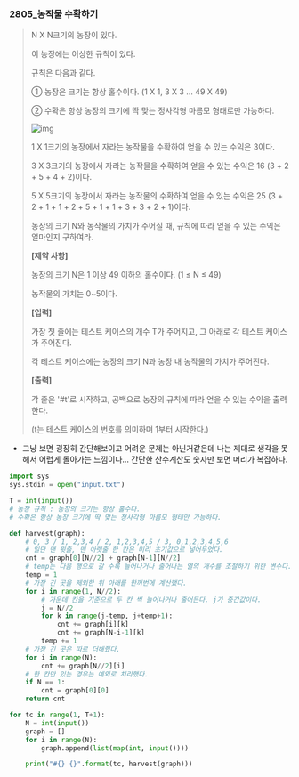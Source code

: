 ### 2805_농작물 수확하기

> N X N크기의 농장이 있다.
>
> 이 농장에는 이상한 규칙이 있다.
>
> 규칙은 다음과 같다.
>
> 
>   ① 농장은 크기는 항상 홀수이다. (1 X 1, 3 X 3 … 49 X 49)
>
>   ② 수확은 항상 농장의 크기에 딱 맞는 정사각형 마름모 형태로만 가능하다.
>
> 
> ![img](https://swexpertacademy.com/main/common/fileDownload.do?downloadType=CKEditorImages&fileId=AV7GNTWKAa4DFAXB)
>                      
> 1 X 1크기의 농장에서 자라는 농작물을 수확하여 얻을 수 있는 수익은 3이다.
>
> 3 X 3크기의 농장에서 자라는 농작물을 수확하여 얻을 수 있는 수익은 16 (3 + 2 + 5 + 4 + 2)이다.
>
> 5 X 5크기의 농장에서 자라는 농작물의 수확하여 얻을 수 있는 수익은 25 (3 + 2 + 1 + 1 + 2 + 5 + 1 + 1 + 3 + 3 + 2 + 1)이다.
>
> 농장의 크기 N와 농작물의 가치가 주어질 때, 규칙에 따라 얻을 수 있는 수익은 얼마인지 구하여라.
>
> 
> **[제약 사항]**
>
> 농장의 크기 N은 1 이상 49 이하의 홀수이다. (1 ≤ N ≤ 49)
>
> 농작물의 가치는 0~5이다.
>
> 
> **[입력]**
>
> 가장 첫 줄에는 테스트 케이스의 개수 T가 주어지고, 그 아래로 각 테스트 케이스가 주어진다.
>
> 각 테스트 케이스에는 농장의 크기 N과 농장 내 농작물의 가치가 주어진다.
>
> 
> **[출력]**
>
> 각 줄은 '#t'로 시작하고, 공백으로 농장의 규칙에 따라 얻을 수 있는 수익을 출력한다.
>
> (t는 테스트 케이스의 번호를 의미하며 1부터 시작한다.)



- 그냥 보면 굉장히 간단해보이고 어려운 문제는 아닌거같은데 나는 제대로 생각을 못해서 어렵게 돌아가는 느낌이다... 간단한 산수계산도 숫자만 보면 머리가 복잡하다. 

```python
import sys
sys.stdin = open("input.txt")

T = int(input())
# 농장 규칙 : 농장의 크기는 항상 홀수다.
# 수확은 항상 농장 크기에 딱 맞는 정사각형 마름모 형태만 가능하다.

def harvest(graph):
    # 0, 3 / 1, 2,3,4 / 2, 1,2,3,4,5 / 3, 0,1,2,3,4,5,6
    # 일단 맨 윗줄, 맨 아랫줄 한 칸은 미리 초기값으로 넣어두었다.
    cnt = graph[0][N//2] + graph[N-1][N//2]
    # temp는 다음 행으로 갈 수록 늘어나거나 줄어나는 열의 개수를 조절하기 위한 변수다.
    temp = 1
    # 가장 긴 곳을 제외한 위 아래를 한꺼번에 계산했다.
    for i in range(1, N//2):
        # 가운데 칸을 기준으로 두 칸 씩 늘어나거나 줄어든다. j가 중간값이다.
        j = N//2
        for k in range(j-temp, j+temp+1):
            cnt += graph[i][k]
            cnt += graph[N-i-1][k]
        temp += 1
    # 가장 긴 곳은 따로 더해줬다.
    for i in range(N):
        cnt += graph[N//2][i]
    # 한 칸만 있는 경우는 예외로 처리했다.
    if N == 1:
        cnt = graph[0][0]
    return cnt

for tc in range(1, T+1):
    N = int(input())
    graph = []
    for i in range(N):
        graph.append(list(map(int, input())))

    print("#{} {}".format(tc, harvest(graph)))
```

